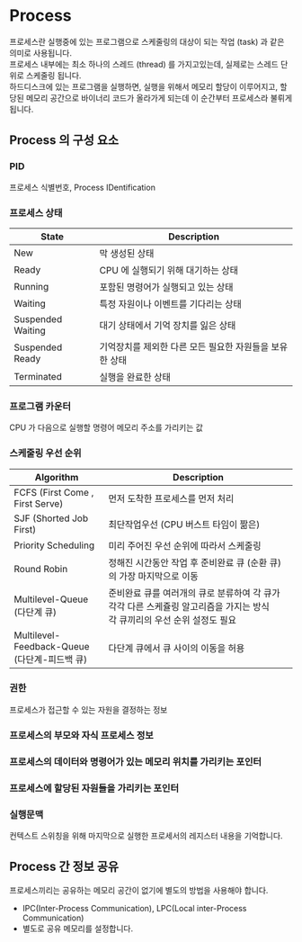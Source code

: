 # Process

프로세스란 실행중에 있는 프로그램으로 스케줄링의 대상이 되는 작업 (task) 과 같은 의미로 사용됩니다.  
프로세스 내부에는 최소 하나의 스레드 (thread) 를 가지고있는데, 실제로는 스레드 단위로 스케줄링 됩니다.  
하드디스크에 있는 프로그램을 실행하면, 실행을 위해서 메모리 할당이 이루어지고, 할당된 메모리 공간으로 바이너리 코드가 올라가게 되는데 이 순간부터 프로세스라 불뤼게 됩니다.

## Process 의 구성 요소

### PID

프로세스 식별번호, Process IDentification

### 프로세스 상태

| State             | Description                                             |
| ----------------- | ------------------------------------------------------- |
| New               | 막 생성된 상태                                          |
| Ready             | CPU 에 실행되기 위해 대기하는 상태                      |
| Running           | 포함된 명령어가 실행되고 있는 상태                      |
| Waiting           | 특정 자원이나 이벤트를 기다리는 상태                    |
| Suspended Waiting | 대기 상태에서 기억 장치를 잃은 상태                     |
| Suspended Ready   | 기억장치를 제외한 다른 모든 필요한 자원들을 보유한 상태 |
| Terminated        | 실행을 완료한 상태                                      |

### 프로그램 카운터

CPU 가 다음으로 실행할 명령어 메모리 주소를 가리키는 값

### 스케줄링 우선 순위

| Algorithm                                        | Description                                                                                                                  |
| ------------------------------------------------ | ---------------------------------------------------------------------------------------------------------------------------- |
| FCFS (First Come , First Serve)                  | 먼저 도착한 프로세스를 먼저 처리                                                                                             |
| SJF (Shorted Job First)                          | 최단작업우선 (CPU 버스트 타임이 짦은)                                                                                        |
| Priority Scheduling                              | 미리 주어진 우선 순위에 따라서 스케줄링                                                                                      |
| Round Robin                                      | 정해진 시간동안 작업 후 준비완료 큐 (순환 큐)의 가장 마지막으로 이동                                                         |
| Multilevel-Queue (다단계 큐)                     | 준비완료 큐를 여러개의 큐로 분류하여 각 큐가 각각 다른 스케쥴링 알고리즘을 가지는 방식</br>각 큐끼리의 우선 순위 설정도 필요 |
| Multilevel-Feedback-Queue</br>(다단계-피드백 큐) | 다단계 큐에서 큐 사이의 이동을 허용                                                                                          |

### 권한

프로세스가 접근할 수 있는 자원을 결정하는 정보

### 프로세스의 부모와 자식 프로세스 정보

### 프로세스의 데이터와 명령어가 있는 메모리 위치를 가리키는 포인터

### 프로세스에 할당된 자원들을 가리키는 포인터

### 실행문맥

컨텍스트 스위칭을 위해 마지막으로 실행한 프로세서의 레지스터 내용을 기억합니다.

## Process 간 정보 공유

프로세스끼리는 공유하는 메모리 공간이 없기에 별도의 방법을 사용해야 합니다.

- IPC(Inter-Process Communication), LPC(Local inter-Process Communication)
- 별도로 공유 메모리를 설정합니다.
